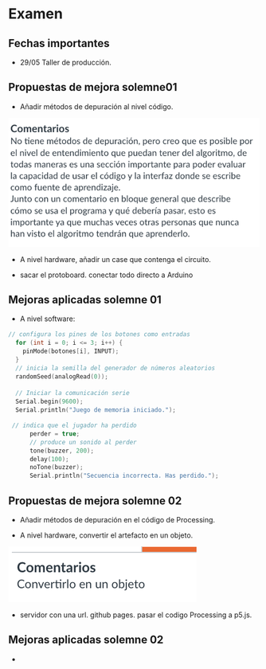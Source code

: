 # Examen

## Fechas importantes

- 29/05 Taller de producción.

## Propuestas de mejora solemne01

- Añadir métodos de depuración al nivel código.

![Feedback](./assets/feedback.png)

- A nivel hardware, añadir un case que contenga el circuito.

- sacar el protoboard. conectar todo directo a Arduino

## Mejoras aplicadas solemne 01

- A nivel software:

```cpp
// configura los pines de los botones como entradas
  for (int i = 0; i <= 3; i++) {
    pinMode(botones[i], INPUT);
  }
  // inicia la semilla del generador de números aleatorios
  randomSeed(analogRead(0));
  
  // Iniciar la comunicación serie
  Serial.begin(9600);
  Serial.println("Juego de memoria iniciado.");
```

``` cpp
 // indica que el jugador ha perdido
      perder = true;
      // produce un sonido al perder
      tone(buzzer, 200);
      delay(100);
      noTone(buzzer);
      Serial.println("Secuencia incorrecta. Has perdido.");
```

## Propuestas de mejora solemne 02

- Añadir métodos de depuración en el código de Processing.

- A nivel hardware, convertir el artefacto en un objeto.

![Feedback](./assets/feedback02.png)

- servidor con una url. github pages. pasar el codigo Processing a p5.js.

## Mejoras aplicadas solemne 02

- 
